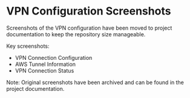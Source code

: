 # VPN Configuration Screenshots

Screenshots of the VPN configuration have been moved to project documentation to keep the repository size manageable.

Key screenshots:
- VPN Connection Configuration
- AWS Tunnel Information
- VPN Connection Status

Note: Original screenshots have been archived and can be found in the project documentation.
